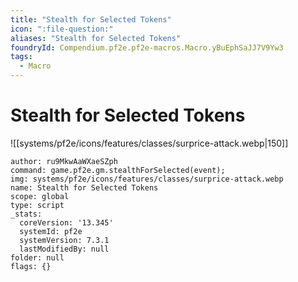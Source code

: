 ```yaml
---
title: "Stealth for Selected Tokens"
icon: ":file-question:"
aliases: "Stealth for Selected Tokens"
foundryId: Compendium.pf2e.pf2e-macros.Macro.yBuEphSaJJ7V9Yw3
tags:
  - Macro
---
```


# Stealth for Selected Tokens
![[systems/pf2e/icons/features/classes/surprice-attack.webp|150]]

```Macro
author: ru9MkwAaWXaeSZph
command: game.pf2e.gm.stealthForSelected(event);
img: systems/pf2e/icons/features/classes/surprice-attack.webp
name: Stealth for Selected Tokens
scope: global
type: script
_stats:
  coreVersion: '13.345'
  systemId: pf2e
  systemVersion: 7.3.1
  lastModifiedBy: null
folder: null
flags: {}
```
